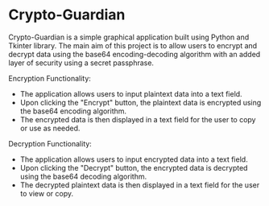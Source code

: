 # Crypto-Guardian

Crypto-Guardian is a simple graphical application built using Python and Tkinter library. The main aim of this project is to allow users to encrypt and decrypt data using the base64 encoding-decoding algorithm with an added layer of security using a secret passphrase.

Encryption Functionality:
- The application allows users to input plaintext data into a text field.
- Upon clicking the "Encrypt" button, the plaintext data is encrypted using the base64 encoding algorithm.
- The encrypted data is then displayed in a text field for the user to copy or use as needed.

Decryption Functionality:
- The application allows users to input encrypted data into a text field.
- Upon clicking the "Decrypt" button, the encrypted data is decrypted using the base64 decoding algorithm.
- The decrypted plaintext data is then displayed in a text field for the user to view or copy.
